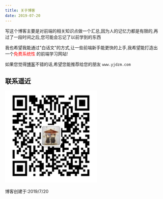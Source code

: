 ```yaml
---
title: 关于博客
date: 2019-07-20
---
```

写这个博客主要是对前端的相关知识点做一个汇总,因为人的记忆力都是有限的,再过了一段时间之后,您可能会忘记了以前学到的东西

我也希望我能通过"白话文"的方式,让一些前端新手能更快的上手,我希望能打造出一个<font color=#FF0000>免费系统性 </font>的前端学习网站!

如果您觉得[博客](http://www.yjdzm.com)不错的话,希望您能推荐给您的朋友 `www.yjdzm.com`

## 联系遥近  ##
<img src="my.png" width="300" height="300">

博客创建于:2019/7/20
